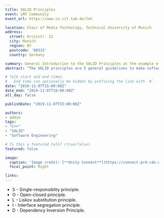 ```yaml
---
title: SOLID Principles
event: LMT Community
event_url: https://www.ce.cit.tum.de/lmt

location: Chair of Media Technology, Technical University of Munich
address:
  street: Arcisstr. 21
  city: Munich
  region: BY
  postcode: '80333'
  country: Germany

summary: General Introduction to the SOLID Principles at the example of C++.
abstract: "The SOLID principles are 5 general guidelines to make software more understandable, maintainable and flexible."

# Talk start and end times.
#   End time can optionally be hidden by prefixing the line with `#`.
date: "2019-11-07T15:00:00Z"
date_end: "2019-11-07T16:00:00Z"
all_day: false

publishDate: "2019-11-07T15:00:00Z"

authors:
- admin
tags:
- "C++"
- "SOLID"
- "Software Engineering"

# Is this a featured talk? (true/false)
featured: false

image:
  caption: 'Image credit: [**Unity Connect**](https://connect-prd-cdn.unity.com/20181217/p/images/92772a4b-a074-4477-bd1b-d90d5694ef26_Solid_img1.png.1000x0x1.webp)'
  focal_point: Right

links:
---
```


* S - Single-responsiblity principle.
* O - Open-closed principle.
* L - Liskov substitution principle.
* I - Interface segregation principle.
* D - Dependency Inversion Principle.
